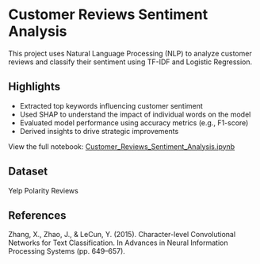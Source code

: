 # Customer Reviews Sentiment Analysis

This project uses Natural Language Processing (NLP) to analyze customer reviews and classify their sentiment using TF-IDF and Logistic Regression.

## Highlights
- Extracted top keywords influencing customer sentiment
- Used SHAP to understand the impact of individual words on the model
- Evaluated model performance using accuracy metrics (e.g., F1-score)
- Derived insights to drive strategic improvements

View the full notebook: [Customer_Reviews_Sentiment_Analysis.ipynb](https://github.com/RidhikaMadan/customer-reviews-sentiment-analysis/blob/main/Customer_Reviews_Sentiment_Analysis-2.ipynb)


## Dataset
Yelp Polarity Reviews

## References
Zhang, X., Zhao, J., & LeCun, Y. (2015). Character-level Convolutional Networks for Text Classification. In Advances in Neural Information Processing Systems (pp. 649–657).
